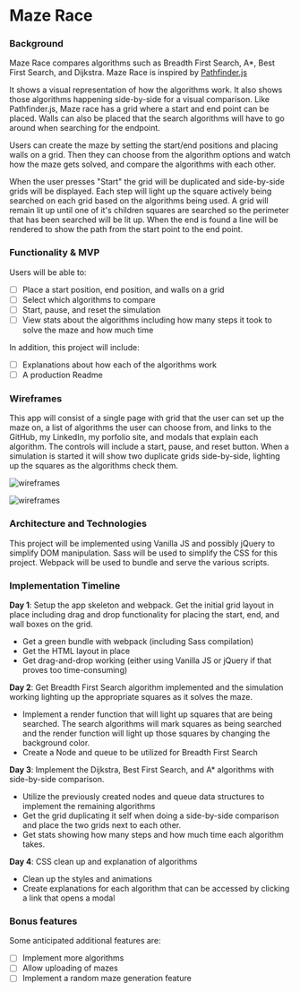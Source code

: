 # Maze Race

### Background

Maze Race compares algorithms such as Breadth First Search, A*, Best First Search, and Dijkstra.  Maze Race is inspired by [Pathfinder.js](https://qiao.github.io/PathFinding.js/visual/)

It shows a visual representation of how the algorithms work.  It also shows those algorithms happening side-by-side for a visual comparison.  Like Pathfinder.js, Maze race has a grid where a start and end point can be placed.  Walls can also be placed that the search algorithms will have to go around when searching for the endpoint.

Users can create the maze by setting the start/end positions and placing walls on a grid.  Then they can choose from the algorithm options and watch how the maze gets solved, and compare the algorithms with each other.

When the user presses "Start" the grid will be duplicated and side-by-side grids will be displayed.  Each step will light up the square actively being searched on each grid based on the algorithms being used.  A grid will remain lit up until one of it's children squares are searched so the perimeter that has been searched will be lit up. When the end is found a line will be rendered to show the path from the start point to the end point.

### Functionality & MVP

Users will be able to:

- [ ] Place a start position, end position, and walls on a grid
- [ ] Select which algorithms to compare
- [ ] Start, pause, and reset the simulation
- [ ] View stats about the algorithms including how many steps it took to solve the maze and how much time

In addition, this project will include:

- [ ] Explanations about how each of the algorithms work
- [ ] A production Readme

### Wireframes

This app will consist of a single page with grid that the user can set up the maze on, a list of algorithms the user can choose from, and links to the GitHub, my LinkedIn, my porfolio site, and modals that explain each algorithm.  The controls will include a start, pause, and reset button.  When a simulation is started it will show two duplicate grids side-by-side, lighting up the squares as the algorithms check them.

![wireframes](https://devbook.objects.cdn.dream.io/media_items/media/000/000/117/large/New_Mockup_1.png)

![wireframes](https://devbook.objects.cdn.dream.io/media_items/media/000/000/116/large/New_Mockup_1_copy.png)


### Architecture and Technologies

This project will be implemented using Vanilla JS and possibly jQuery to simplify DOM manipulation.  Sass will be used to simplify the CSS for this project.  Webpack will be used to bundle and serve the various scripts.

### Implementation Timeline

**Day 1**: Setup the app skeleton and webpack.  Get the initial grid layout in place including drag and drop functionality for placing the start, end, and wall boxes on the grid.

- Get a green bundle with webpack (including Sass compilation)
- Get the HTML layout in place
- Get drag-and-drop working (either using Vanilla JS or jQuery if that proves too time-consuming)

**Day 2**: Get Breadth First Search algorithm implemented and the simulation working lighting up the appropriate squares as it solves the maze.

- Implement a render function that will light up squares that are being searched.  The search algorithms will mark squares as being searched and the render function will light up those squares by changing the background color.
- Create a Node and queue to be utilized for Breadth First Search

**Day 3**: Implement the Dijkstra, Best First Search, and A* algorithms with side-by-side comparison.

- Utilize the previously created nodes and queue data structures to implement the remaining algorithms
- Get the grid duplicating it self when doing a side-by-side comparison and place the two grids next to each other.
- Get stats showing how many steps and how much time each algorithm takes.

**Day 4**: CSS clean up and explanation of algorithms

- Clean up the styles and animations
- Create explanations for each algorithm that can be accessed by clicking a link that opens a modal

### Bonus features

Some anticipated additional features are:

- [ ] Implement more algorithms
- [ ] Allow uploading of mazes
- [ ] Implement a random maze generation feature
